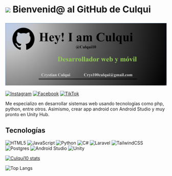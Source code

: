 # <img src="https://media.giphy.com/media/v1.Y2lkPTc5MGI3NjExaWw5cWdjcHR3Z3M2aGE2dTQ1d3poejFza242ODRyajQ5c2podGg3eSZlcD12MV9zdGlja2Vyc19zZWFyY2gmY3Q9cw/Q1FOFOOF6CE6FlNFxL/giphy.gif" width="100"/> Bienvenid@ al GitHub de Culqui

![Banner de Culqui](banner-github-culqui10.png)

[![Instagram](https://img.shields.io/badge/Instagram-%23E4405F.svg?style=for-the-badge&logo=Instagram&logoColor=white)](https://www.instagram.com/culqui_10?utm_source=qr&igsh=bXN5cXk4bGlsYTJo)
[![Facebook](https://img.shields.io/badge/Facebook-%231877F2.svg?style=for-the-badge&logo=Facebook&logoColor=white)](https://www.facebook.com/crys10culqui?mibextid=ZbWKwL)
[![TikTok](https://img.shields.io/badge/TikTok-%23000000.svg?style=for-the-badge&logo=TikTok&logoColor=white)](https://www.tiktok.com/@tlt_culqui?_t=8p7R5Iesefe&_r=1)

Me especializo en desarrollar sistemas web usando tecnologías como php, python, entre otros. Asimismo, crear app android con Android Studio y muy pronto en Unity Hub.

## Tecnologías
![HTML5](https://img.shields.io/badge/html5-%23E34F26.svg?style=for-the-badge&logo=html5&logoColor=white)
![JavaScript](https://img.shields.io/badge/javascript-%23323330.svg?style=for-the-badge&logo=javascript&logoColor=%23F7DF1E)
![Python](https://img.shields.io/badge/python-3670A0?style=for-the-badge&logo=python&logoColor=ffdd54)
![C#](https://img.shields.io/badge/c%23-%23239120.svg?style=for-the-badge&logo=csharp&logoColor=white)
![Laravel](https://img.shields.io/badge/laravel-%23FF2D20.svg?style=for-the-badge&logo=laravel&logoColor=white)
![TailwindCSS](https://img.shields.io/badge/tailwindcss-%2338B2AC.svg?style=for-the-badge&logo=tailwind-css&logoColor=white)
![Postgres](https://img.shields.io/badge/postgres-%23316192.svg?style=for-the-badge&logo=postgresql&logoColor=white)
![Android Studio](https://img.shields.io/badge/android%20studio-346ac1?style=for-the-badge&logo=android%20studio&logoColor=white)
![Unity](https://img.shields.io/badge/unity-%23000000.svg?style=for-the-badge&logo=unity&logoColor=white)

[![Culqui10 stats](https://github-readme-stats.vercel.app/api?username=Culqui10)](https://github.com/anuraghazra/github-readme-stats)

![Top Langs](https://github-readme-stats.vercel.app/api/top-langs/?username=Culqui10&layout=compact)

<!-- BEGIN YOUTUBE-CARDS -->
<!-- END YOUTUBE-CARDS -->

